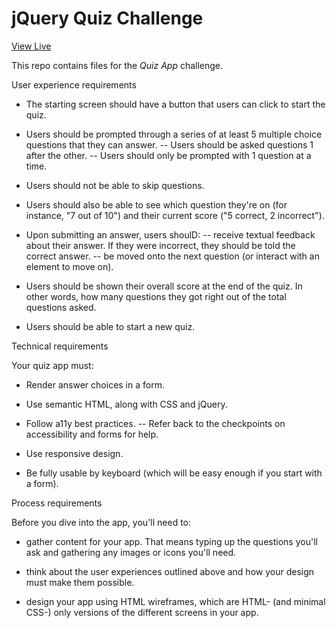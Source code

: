# jQuery Quiz Challenge

[View Live](https://asktami.github.io/quiz/)

This repo contains files for the *Quiz App* challenge.


User experience requirements

- The starting screen should have a button that users can click to start the quiz.

- Users should be prompted through a series of at least 5 multiple choice questions that they can answer.
-- Users should be asked questions 1 after the other.
-- Users should only be prompted with 1 question at a time.

- Users should not be able to skip questions.

- Users should also be able to see which question they're on (for instance, "7 out of 10") and their current score ("5 correct, 2 incorrect").

- Upon submitting an answer, users shoulD:
-- receive textual feedback about their answer. If they were incorrect, they should be told the correct answer.
-- be moved onto the next question (or interact with an element to move on).

- Users should be shown their overall score at the end of the quiz. In other words, how many questions they got right out of the total questions asked.

- Users should be able to start a new quiz.


Technical requirements

Your quiz app must:

- Render answer choices in a form.

- Use semantic HTML, along with CSS and jQuery.

- Follow a11y best practices.
-- Refer back to the checkpoints on accessibility and forms for help.

- Use responsive design.

- Be fully usable by keyboard (which will be easy enough if you start with a form).


Process requirements

Before you dive into the app, you'll need to:

- gather content for your app. That means typing up the questions you'll ask and gathering any images or icons you'll need.

- think about the user experiences outlined above and how your design must make them possible.

- design your app using HTML wireframes, which are HTML- (and minimal CSS-) only versions of the different screens in your app.
